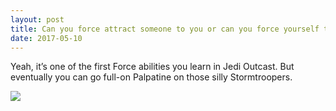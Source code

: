 ```yaml
---
layout: post
title: Can you force attract someone to you or can you force yourself to be attracted to someone?
date: 2017-05-10
---
```


<p>Yeah, it’s one of the first Force abilities you learn in Jedi Outcast. But eventually you can go full-on Palpatine on those silly Stormtroopers.</p><img src="https://qph.fs.quoracdn.net/main-qimg-ca364c3a58b238f31656ba7d17333242.webp">
